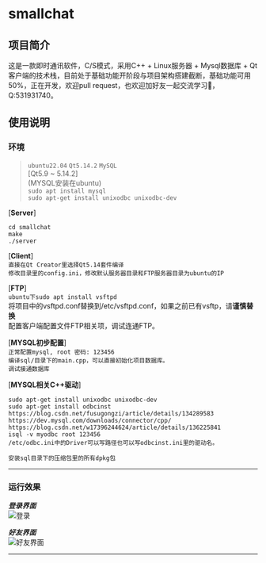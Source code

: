 # smallchat
## 项目简介
  这是一款即时通讯软件，C/S模式，采用C++ + Linux服务器 + Mysql数据库 + Qt客户端的技术栈，目前处于基础功能开阶段与项目架构搭建截断，基础功能可用50%，正在开发，欢迎pull request，也欢迎加好友一起交流学习🤝，Q:531931740。

## 使用说明
### 环境
> `ubuntu22.04`  `Qt5.14.2` `MySQL`  
> [Qt5.9 ~ 5.14.2]  
> (MYSQL安装在ubuntu)  
> `sudo apt install mysql`  
> `sudo apt-get install unixodbc unixodbc-dev`  

[**Server**]

`cd smallchat`  
`make`  
`./server`

[**Client**]  
`直接在Qt Creator里选择Qt5.14套件编译`  
`修改目录里的config.ini，修改默认服务器目录和FTP服务器目录为ubuntu的IP`  

[**FTP**]  
`ubuntu下sudo apt install vsftpd`  
将项目中的vsftpd.conf替换到/etc/vsftpd.conf，如果之前已有vsftp，请**谨慎替换**  
配置客户端配置文件FTP相关项，调试连通FTP。

[**MYSQL初步配置**]  
`正常配置mysql, root 密码: 123456`  
`编译sql/目录下的main.cpp，可以直接初始化项目数据库。`  
`调试接通数据库`  

[**MYSQL相关C++驱动**]  
```shell
sudo apt-get install unixodbc unixodbc-dev
sudo apt-get install odbcinst
https://blog.csdn.net/fusugongzi/article/details/134289583
https://dev.mysql.com/downloads/connector/cpp/
https://blog.csdn.net/w17396244624/article/details/136225841
isql -v myodbc root 123456
/etc/odbc.ini中的Driver可以写路径也可以写odbcinst.ini里的驱动名。
```
`安装sql目录下的压缩包里的所有dpkg包`  

---

### 运行效果
***登录界面***  
![登录](https://github.com/user-attachments/assets/af4859ee-7f9b-4e8d-aceb-3f15019d0cfd)  
  
***好友界面***  
![好友界面](https://github.com/user-attachments/assets/23273a09-0aaa-4ca2-9bd1-75924a3d34e6)  

---

## 
